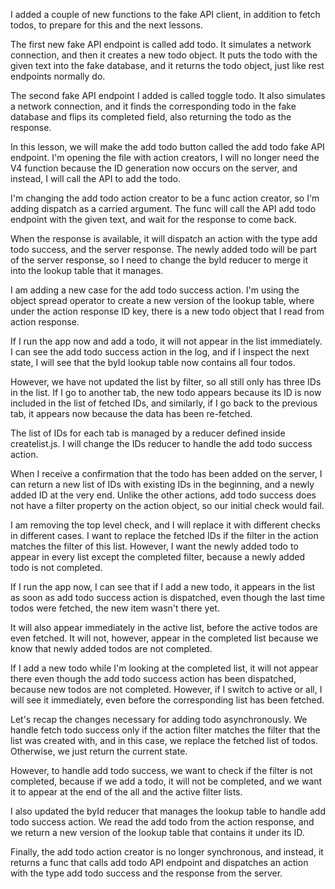 I added a couple of new functions to the fake API client, in addition to fetch todos, to prepare for this and the next lessons.

The first new fake API endpoint is called add todo. It simulates a network connection, and then it creates a new todo object. It puts the todo with the given text into the fake database, and it returns the todo object, just like rest endpoints normally do.

The second fake API endpoint I added is called toggle todo. It also simulates a network connection, and it finds the corresponding todo in the fake database and flips its completed field, also returning the todo as the response.

In this lesson, we will make the add todo button called the add todo fake API endpoint. I'm opening the file with action creators, I will no longer need the V4 function because the ID generation now occurs on the server, and instead, I will call the API to add the todo.

I'm changing the add todo action creator to be a func action creator, so I'm adding dispatch as a carried argument. The func will call the API add todo endpoint with the given text, and wait for the response to come back.

When the response is available, it will dispatch an action with the type add todo success, and the server response. The newly added todo will be part of the server response, so I need to change the byId reducer to merge it into the lookup table that it manages.

I am adding a new case for the add todo success action. I'm using the object spread operator to create a new version of the lookup table, where under the action response ID key, there is a new todo object that I read from action response.

If I run the app now and add a todo, it will not appear in the list immediately. I can see the add todo success action in the log, and if I inspect the next state, I will see that the byId lookup table now contains all four todos.

However, we have not updated the list by filter, so all still only has three IDs in the list. If I go to another tab, the new todo appears because its ID is now included in the list of fetched IDs, and similarly, if I go back to the previous tab, it appears now because the data has been re-fetched.

The list of IDs for each tab is managed by a reducer defined inside createlist.js. I will change the IDs reducer to handle the add todo success action.

When I receive a confirmation that the todo has been added on the server, I can return a new list of IDs with existing IDs in the beginning, and a newly added ID at the very end. Unlike the other actions, add todo success does not have a filter property on the action object, so our initial check would fail.

I am removing the top level check, and I will replace it with different checks in different cases. I want to replace the fetched IDs if the filter in the action matches the filter of this list. However, I want the newly added todo to appear in every list except the completed filter, because a newly added todo is not completed.

If I run the app now, I can see that if I add a new todo, it appears in the list as soon as add todo success action is dispatched, even though the last time todos were fetched, the new item wasn't there yet.

It will also appear immediately in the active list, before the active todos are even fetched. It will not, however, appear in the completed list because we know that newly added todos are not completed.

If I add a new todo while I'm looking at the completed list, it will not appear there even though the add todo success action has been dispatched, because new todos are not completed. However, if I switch to active or all, I will see it immediately, even before the corresponding list has been fetched.

Let's recap the changes necessary for adding todo asynchronously. We handle fetch todo success only if the action filter matches the filter that the list was created with, and in this case, we replace the fetched list of todos. Otherwise, we just return the current state.

However, to handle add todo success, we want to check if the filter is not completed, because if we add a todo, it will not be completed, and we want it to appear at the end of the all and the active filter lists.

I also updated the byId reducer that manages the lookup table to handle add todo success action. We read the add todo from the action response, and we return a new version of the lookup table that contains it under its ID.

Finally, the add todo action creator is no longer synchronous, and instead, it returns a func that calls add todo API endpoint and dispatches an action with the type add todo success and the response from the server.